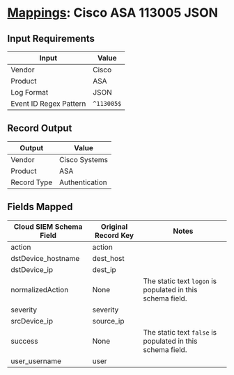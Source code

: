 # [Mappings](README.md): Cisco ASA 113005 JSON

## Input Requirements

|Input|Value|
|-----|-----|
|Vendor|Cisco|
|Product|ASA|
|Log Format|JSON|
|Event ID Regex Pattern|`^113005$`|

## Record Output

|Output|Value|
|------|-----|
|Vendor|Cisco Systems|
|Product|ASA|
|Record Type|Authentication|

## Fields Mapped

|Cloud SIEM Schema Field|Original Record Key|Notes|
|-----------------------|-------------------|-----|
|action|action||
|dstDevice_hostname|dest_host||
|dstDevice_ip|dest_ip||
|normalizedAction|None|The static text `logon` is populated in this schema field.|
|severity|severity||
|srcDevice_ip|source_ip||
|success|None|The static text `false` is populated in this schema field.|
|user_username|user||

